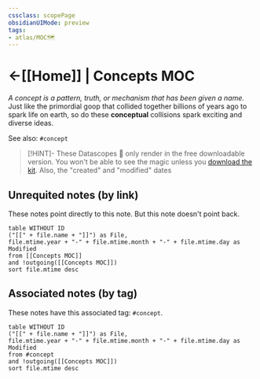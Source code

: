```yaml
---
cssclass: scopePage
obsidianUIMode: preview
tags:
- atlas/MOC🗺
---
```


# <-[[Home]] | Concepts MOC
*A concept is a pattern, truth, or mechanism that has been given a name.*
Just like the primordial goop that collided together billions of years ago to spark life on earth, so do these **conceptual** collisions spark exciting and diverse ideas. 

See also: `#concept`

> [!HINT]- These Datascopes 🔬 only render in the free downloadable version.
> You won't be able to see the magic unless you [download the kit](https://www.linkingyourthinking.com/download-lyt-kit).
> Also, the "created" and "modified" dates


## Unrequited notes (by link)
These notes point directly to this note. But this note doesn't point back.


```dataview
table WITHOUT ID
("[[" + file.name + "]]") as File,
file.mtime.year + "-" + file.mtime.month + "-" + file.mtime.day as Modified
from [[Concepts MOC]]
and !outgoing([[Concepts MOC]])
sort file.mtime desc
```

## Associated notes (by tag)
These notes have this associated tag: `#concept`.

```dataview
table WITHOUT ID
("[[" + file.name + "]]") as File,
file.mtime.year + "-" + file.mtime.month + "-" + file.mtime.day as Modified
from #concept
and !outgoing([[Concepts MOC]])
sort file.mtime desc
```
